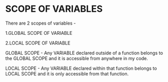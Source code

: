 # SCOPE OF VARIABLES

There are 2 scopes of variables - 

1.GLOBAL SCOPE OF VARIABLE

2.LOCAL SCOPE OF VARIABLE

GLOBAL SCOPE - Any VARIABLE declared outside of a function belongs to the GLOBAL SCOPE and it is accessible from anywhere in my code.

LOCAL SCOPE - Any VARIABLE declared within that function belongs to LOCAL SCOPE and it is only accessible from that function.